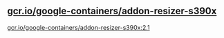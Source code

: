
[gcr.io/google-containers/addon-resizer-s390x](https://hub.docker.com/r/anjia0532/google-containers.addon-resizer-s390x/tags/)
-----


[gcr.io/google-containers/addon-resizer-s390x:2.1](https://hub.docker.com/r/anjia0532/google-containers.addon-resizer-s390x/tags/)


